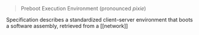 > Preboot Execution Environment (pronounced _pixie_)

Specification describes a standardized client–server environment that boots a software assembly, retrieved from a [[network]]